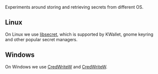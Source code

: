 Experiments around storing and retrieving secrets from different OS.

## Linux

On Linux we use [libsecret](https://developer.gnome.org/libsecret/), which is supported by KWallet, gnome keyring and other popular secret managers.

## Windows

On Windows we use [CredWriteW](https://msdn.microsoft.com/en-us/library/windows/desktop/aa375187(v=vs.85).aspx) and [CredWriteW](https://msdn.microsoft.com/en-us/library/windows/desktop/aa374804(v=vs.85).aspx).
